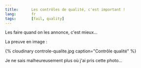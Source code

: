 ```yaml
---
title:      Les contrôles de qualité, c'est important !
lang:       fr
tags:       [fail, quality]
---
```


Les faire quand on les annonce, c'est mieux…

La preuve en image :

{% cloudinary controle-qualite.jpg caption="Contrôle qualité" %}

Je ne sais malheureusement plus où j'ai pris cette photo…
